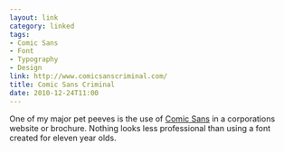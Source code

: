 ```yaml
---
layout: link
category: linked
tags:
- Comic Sans
- Font
- Typography
- Design
link: http://www.comicsanscriminal.com/
title: Comic Sans Criminal
date: 2010-12-24T11:00
---
```


One of my major pet peeves is the use of [Comic Sans](http://en.wikipedia.org/wiki/Comic_Sans "Comic Sans - Wikipedia") in a corporations website or brochure. Nothing looks less professional than using a font created for eleven year olds.